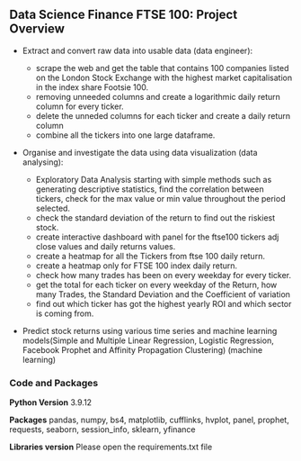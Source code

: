 ## Data Science Finance FTSE 100: Project Overview


* Extract and convert raw data into usable data (data engineer):
  - scrape the web and get the table that contains 100 companies listed on the London Stock Exchange with the highest market capitalisation in the index share Footsie 100.
  - removing unneeded columns and create a logarithmic daily return column for every ticker.
  - delete the unneded columns for each ticker and create a daily return column
  - combine all the tickers into one large dataframe.
  
* Organise and investigate the data using data visualization (data analysing):
  - Exploratory Data Analysis starting with simple methods such as generating descriptive statistics, find the correlation between tickers, check for the max value or min value throughout the period selected.
  - check the standard deviation of the return to find out the riskiest stock.
  - create interactive dashboard with panel for the ftse100 tickers adj close values and daily returns values.
  - create a heatmap for all the Tickers from ftse 100 daily return.
  - create a heatmap only for FTSE 100 index daily return.
  - check how many trades has been on every weekday for every ticker.
  - get the total for each ticker on every weekday of the Return, how many Trades, the Standard Deviation and the Coefficient of variation
  - find out which ticker has got the highest yearly ROI and which sector is coming from.

* Predict stock returns using various time series and machine learning models(Simple and Multiple Linear Regression, Logistic Regression, Facebook Prophet and Affinity Propagation Clustering) (machine learning)


### Code and Packages
**Python Version** 3.9.12

**Packages** pandas, numpy, bs4, matplotlib, cufflinks, hvplot, panel, prophet, requests, seaborn, session_info, sklearn, yfinance

**Libraries version** Please open the requirements.txt file
